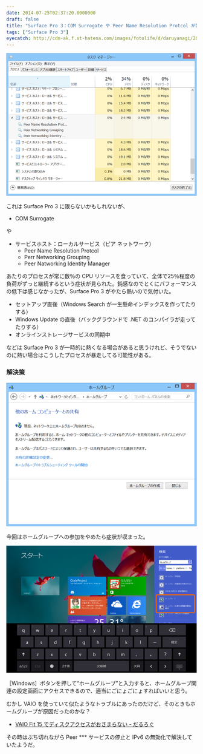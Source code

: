 ```yaml
---
date: 2014-07-25T02:37:20.0000000
draft: false
title: "Surface Pro 3：COM Surrogate や Peer Name Resolution Protcol が妙にリソースを食っている"
tags: ["Surface Pro 3"]
eyecatch: http://cdn-ak.f.st-hatena.com/images/fotolife/d/daruyanagi/20140725/20140725022254.png
---
```

<p><span itemscope itemtype="http://schema.org/Photograph"><img src="20140725022254.png" alt="f:id:daruyanagi:20140725022254p:plain" title="f:id:daruyanagi:20140725022254p:plain" class="hatena-fotolife" itemprop="image"></span></p><p>これは Surface Pro 3 に限らないかもしれないが、</p>

<ul>
<li>COM Surrogate</li>
</ul><p>や</p>

<ul>
<li>サービスホスト：ローカルサービス（ピア ネットワーク）
<ul>
<li>Peer Name Resolution Protcol</li>
<li>Perr Networking Grouping</li>
<li>Peer Natworking Identity Manager</li>
</ul></li>
</ul><p>あたりのプロセスが常に数％の CPU リソースを食っていて、全体で25％程度の負荷がずっと継続するという症状が見られた。鈍感なのでとくにパフォーマンスの低下は感じなかったが、Surface Pro 3 がやたら熱いので気付いた。</p>

<ul>
<li>セットアップ直後（Windows Search が一生懸命インデックスを作ってたりする）</li>
<li>Windows Update の直後（バックグラウンドで .NET のコンパイラが走ってたりする）</li>
<li>オンラインストレージサービスの同期中</li>
</ul><p>などは Surface Pro 3 が一時的に熱くなる場合があると思うけれど、そうでないのに熱い場合はこうしたプロセスが暴走してる可能性がある。</p>

<div class="section">
<h3>解決策</h3>
<p><span itemscope itemtype="http://schema.org/Photograph"><img src="20140725022907.png" alt="f:id:daruyanagi:20140725022907p:plain" title="f:id:daruyanagi:20140725022907p:plain" class="hatena-fotolife" itemprop="image"></span></p><p>今回はホームグループへの参加をやめたら症状が収まった。</p><p><span itemscope itemtype="http://schema.org/Photograph"><img src="20140725023151.png" alt="f:id:daruyanagi:20140725023151p:plain" title="f:id:daruyanagi:20140725023151p:plain" class="hatena-fotolife" itemprop="image"></span></p><p>［Windows］ボタンを押して“ホームグループ”と入力すると、ホームグループ関連の設定画面にアクセスできるので、適当にごにょごにょすればいいと思う。</p><p>むかし VAIO を使っていて似たようなトラブルにあったのだけど、そのときもホームグループが原因だったのかな？</p>

<ul>
<li><a href="https://blog.daruyanagi.jp/entry/2013/08/12/223136">VAIO Fit 15 &#x3067;&#x30C7;&#x30A3;&#x30B9;&#x30AF;&#x30A2;&#x30AF;&#x30BB;&#x30B9;&#x304C;&#x304A;&#x3055;&#x307E;&#x3089;&#x306A;&#x3044; - &#x3060;&#x308B;&#x308D;&#x3050;</a></li>
</ul><p>その時はぶち切れながら Peer *** サービスの停止と IPv6 の無効化で解決していたようだ。</p>

</div>